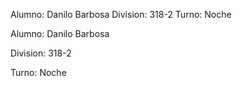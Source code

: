 Alumno: Danilo Barbosa
Division: 318-2
Turno: Noche

Alumno: Danilo Barbosa

Division: 318-2

Turno: Noche

